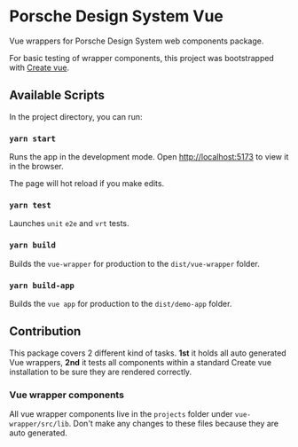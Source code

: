 # Porsche Design System Vue

Vue wrappers for Porsche Design System web components package.

For basic testing of wrapper components, this project was bootstrapped with
[Create vue](https://github.com/vuejs/create-vue).

## Available Scripts

In the project directory, you can run:

### `yarn start`

Runs the app in the development mode. Open [http://localhost:5173](http://localhost:5173) to view it in the browser.

The page will hot reload if you make edits.

### `yarn test`

Launches `unit` `e2e` and `vrt` tests.

### `yarn build`

Builds the `vue-wrapper` for production to the `dist/vue-wrapper` folder.

### `yarn build-app`

Builds the `vue app` for production to the `dist/demo-app` folder.

## Contribution

This package covers 2 different kind of tasks. **1st** it holds all auto generated Vue wrappers, **2nd** it tests all
components within a standard Create vue installation to be sure they are rendered correctly.

### Vue wrapper components

All vue wrapper components live in the `projects` folder under `vue-wrapper/src/lib`. Don't make any changes to these
files because they are auto generated.
